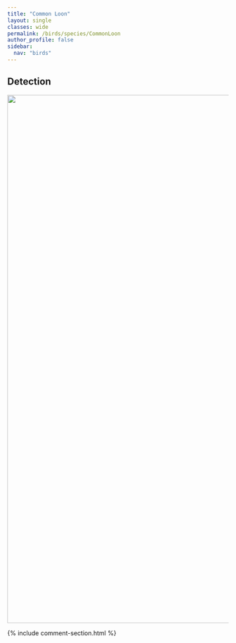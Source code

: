 ```yaml
---
title: "Common Loon"
layout: single
classes: wide
permalink: /birds/species/CommonLoon
author_profile: false
sidebar:
  nav: "birds"
---
```


<h2>Detection</h2>

<a href="https://drive.google.com/uc?export=view&id=1m-XfJT-OyAhr07aOz3ha7ysMsjKz8ANd">
<img src="https://drive.google.com/uc?export=view&id=1m-XfJT-OyAhr07aOz3ha7ysMsjKz8ANd" height = "1200" width = "800">
</a>

{% include comment-section.html %}
